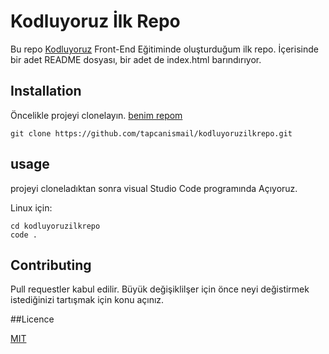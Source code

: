 # Kodluyoruz İlk Repo

Bu repo [Kodluyoruz](http://www.kodluyoruz.org) Front-End Eğitiminde oluşturduğum ilk repo. İçerisinde bir adet README dosyası, bir adet de index.html barındırıyor.

## Installation

Öncelikle projeyi clonelayın. [benim repom](https://github.com/tapcanismail/kodluyoruzilkrepo.git)

``` pyton
git clone https://github.com/tapcanismail/kodluyoruzilkrepo.git
```
## usage

projeyi cloneladıktan sonra visual Studio Code programında Açıyoruz.

Linux için:
```linux
cd kodluyoruzilkrepo
code .
```


## Contributing

Pull requestler kabul edilir. Büyük değişiklilşer için önce neyi değistirmek istediğinizi tartışmak için konu açınız.

##Licence

[MIT](https://choosealisance.com/licenses/mit/)

